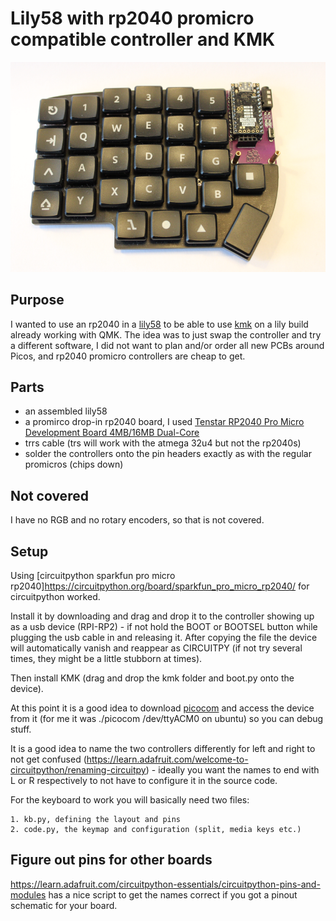 # Lily58 with rp2040 promicro compatible controller and KMK

![Keyboard](./pics/keyboard.png)

## Purpose

I wanted to use an rp2040 in a [lily58](https://github.com/kata0510/Lily58) to be able to use [kmk](https://github.com/KMKfw) on a lily build already working with QMK. 
The idea was to just swap the controller and try a different software, I did not want to plan and/or order all new PCBs around Picos, and rp2040 promicro controllers are cheap to get.


## Parts

- an assembled lily58
- a promirco drop-in rp2040 board, I used [Tenstar RP2040 Pro Micro Development Board 4MB/16MB Dual-Core](https://de.aliexpress.com/item/1005006599393967.html?gatewayAdapt=glo2deu)
- trrs cable (trs will work with the atmega 32u4 but not the rp2040s)
- solder the controllers onto the pin headers exactly as with the regular promicros (chips down)


## Not covered

I have no RGB and no rotary encoders, so that is not covered.


## Setup

Using [circuitpython sparkfun pro micro rp2040]https://circuitpython.org/board/sparkfun_pro_micro_rp2040/ for circuitpython worked.

Install it by downloading and drag and drop it to the controller showing up as a usb device (RPI-RP2) - if not hold the BOOT or BOOTSEL button while plugging the usb cable in and releasing it. 
After copying the file the device will automatically vanish and reappear as CIRCUITPY (if not try several times, they might be a little stubborn at times).

Then install KMK (drag and drop the kmk folder and boot.py onto the device).

At this point it is a good idea to download [picocom](https://github.com/npat-efault/picocom) and access the device from it (for me it was ./picocom /dev/ttyACM0 on ubuntu) so you can debug stuff.

It is a good idea to name the two controllers differently for left and right to not get confused (https://learn.adafruit.com/welcome-to-circuitpython/renaming-circuitpy) - ideally you want the names to end with L or R respectively to not have to configure it in the source code.

For the keyboard to work you will basically need two files:

	1. kb.py, defining the layout and pins
	2. code.py, the keymap and configuration (split, media keys etc.)


## Figure out pins for other boards

https://learn.adafruit.com/circuitpython-essentials/circuitpython-pins-and-modules has a nice script to get the names correct if you got a pinout schematic for your board.